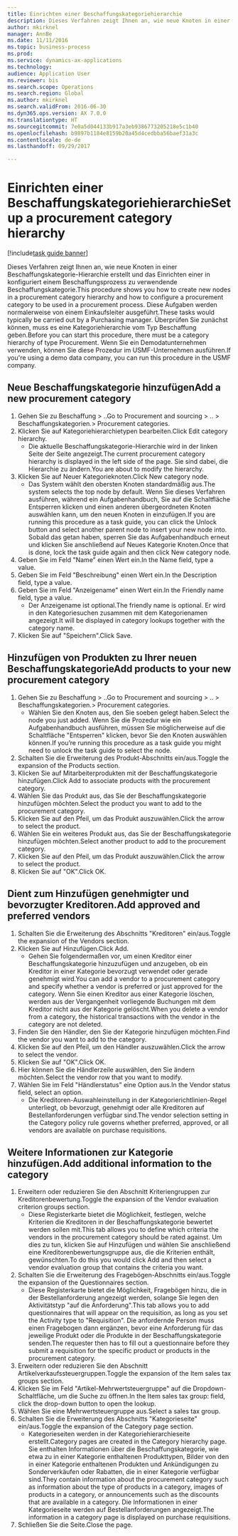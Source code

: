 ```yaml
--- 
title: Einrichten einer Beschaffungskategoriehierarchie
description: Dieses Verfahren zeigt Ihnen an, wie neue Knoten in einer Beschaffungskategorie-Hierarchie erstellt und das Einrichten einer in konfiguriert einem Beschaffungsprozess zu verwendende Beschaffungskategorie.
author: mkirknel
manager: AnnBe
ms.date: 11/11/2016
ms.topic: business-process
ms.prod: 
ms.service: dynamics-ax-applications
ms.technology: 
audience: Application User
ms.reviewer: bis
ms.search.scope: Operations
ms.search.region: Global
ms.author: mkirknel
ms.search.validFrom: 2016-06-30
ms.dyn365.ops.version: AX 7.0.0
ms.translationtype: HT
ms.sourcegitcommit: 7e0a5d044133b917a3eb9386773205218e5c1b40
ms.openlocfilehash: b9897b1184e8159b20a45d4cedbba56baef31a3c
ms.contentlocale: de-de
ms.lasthandoff: 09/29/2017

---
```

# <a name="set-up-a-procurement-category-hierarchy"></a><span data-ttu-id="53c79-103">Einrichten einer Beschaffungskategoriehierarchie</span><span class="sxs-lookup"><span data-stu-id="53c79-103">Set up a procurement category hierarchy</span></span>

[!include[task guide banner](../../includes/task-guide-banner.md)]

<span data-ttu-id="53c79-104">Dieses Verfahren zeigt Ihnen an, wie neue Knoten in einer Beschaffungskategorie-Hierarchie erstellt und das Einrichten einer in konfiguriert einem Beschaffungsprozess zu verwendende Beschaffungskategorie.</span><span class="sxs-lookup"><span data-stu-id="53c79-104">This procedure shows you how to create new nodes in a procurement category hierarchy and how to configure a procurement category to be used in a procurement process.</span></span> <span data-ttu-id="53c79-105">Diese Aufgaben werden normalerweise von einem Einkaufsleiter ausgeführt.</span><span class="sxs-lookup"><span data-stu-id="53c79-105">These tasks would typically be carried out by a Purchasing manager.</span></span> <span data-ttu-id="53c79-106">Überprüfen Sie zunächst können, muss es eine Kategoriehierarchie vom Typ Beschaffung geben.</span><span class="sxs-lookup"><span data-stu-id="53c79-106">Before you can start this procedure, there must be a category hierarchy of type Procurement.</span></span> <span data-ttu-id="53c79-107">Wenn Sie ein Demodatunternehmen verwenden, können Sie diese Prozedur im USMF-Unternehmen ausführen.</span><span class="sxs-lookup"><span data-stu-id="53c79-107">If you're using a demo data company, you can run this procedure in the USMF company.</span></span>


## <a name="add-a-new-procurement-category"></a><span data-ttu-id="53c79-108">Neue Beschaffungskategorie hinzufügen</span><span class="sxs-lookup"><span data-stu-id="53c79-108">Add a new procurement category</span></span>
1. <span data-ttu-id="53c79-109">Gehen Sie zu Beschaffung > ..</span><span class="sxs-lookup"><span data-stu-id="53c79-109">Go to Procurement and sourcing > ..</span></span> <span data-ttu-id="53c79-110">> Beschaffungskategorien.</span><span class="sxs-lookup"><span data-stu-id="53c79-110">> Procurement categories.</span></span>
2. <span data-ttu-id="53c79-111">Klicken Sie auf Kategoriehierarchietypen bearbeiten.</span><span class="sxs-lookup"><span data-stu-id="53c79-111">Click Edit category hierarchy.</span></span>
    * <span data-ttu-id="53c79-112">Die aktuelle Beschaffungskategorie-Hierarchie wird in der linken Seite der Seite angezeigt.</span><span class="sxs-lookup"><span data-stu-id="53c79-112">The current procurement category hierarchy is displayed in the left side of the page.</span></span> <span data-ttu-id="53c79-113">Sie sind dabei, die Hierarchie zu ändern.</span><span class="sxs-lookup"><span data-stu-id="53c79-113">You  are about to modify the hierarchy.</span></span>  
3. <span data-ttu-id="53c79-114">Klicken Sie auf Neuer Kategorieknoten.</span><span class="sxs-lookup"><span data-stu-id="53c79-114">Click New category node.</span></span>
    * <span data-ttu-id="53c79-115">Das System wählt den obersten Knoten standardmäßig aus.</span><span class="sxs-lookup"><span data-stu-id="53c79-115">The system selects the top node by default.</span></span> <span data-ttu-id="53c79-116">Wenn Sie dieses Verfahren ausführen, während ein Aufgabenhandbuch, Sie auf die Schaltfläche Entsperren klicken und einen anderen übergeordneten Knoten auswählen kann, um den neuen Knoten in einzufügen.</span><span class="sxs-lookup"><span data-stu-id="53c79-116">If you are running this procedure as a task guide, you can click the Unlock button and select another parent node to insert your new node into.</span></span> <span data-ttu-id="53c79-117">Sobald das getan haben, sperren Sie das Aufgabenhandbuch erneut und klicken Sie anschließend auf Neues Kategorie Knoten.</span><span class="sxs-lookup"><span data-stu-id="53c79-117">Once that is done, lock the task guide again and then click New category node.</span></span>  
4. <span data-ttu-id="53c79-118">Geben Sie im Feld "Name" einen Wert ein.</span><span class="sxs-lookup"><span data-stu-id="53c79-118">In the Name field, type a value.</span></span>
5. <span data-ttu-id="53c79-119">Geben Sie im Feld "Beschreibung" einen Wert ein.</span><span class="sxs-lookup"><span data-stu-id="53c79-119">In the Description field, type a value.</span></span>
6. <span data-ttu-id="53c79-120">Geben Sie im Feld "Anzeigename" einen Wert ein.</span><span class="sxs-lookup"><span data-stu-id="53c79-120">In the Friendly name field, type a value.</span></span>
    * <span data-ttu-id="53c79-121">Der Anzeigename ist optional.</span><span class="sxs-lookup"><span data-stu-id="53c79-121">The friendly name is optional.</span></span> <span data-ttu-id="53c79-122">Er wird in den Kategoriesuchen zusammen mit dem Kategorienamen angezeigt.</span><span class="sxs-lookup"><span data-stu-id="53c79-122">It will be displayed in category lookups together with the category name.</span></span>  
7. <span data-ttu-id="53c79-123">Klicken Sie auf "Speichern".</span><span class="sxs-lookup"><span data-stu-id="53c79-123">Click Save.</span></span>

## <a name="add-products-to-your-new-procurement-category"></a><span data-ttu-id="53c79-124">Hinzufügen von Produkten zu Ihrer neuen Beschaffungskategorie</span><span class="sxs-lookup"><span data-stu-id="53c79-124">Add products to your new procurement category</span></span>
1. <span data-ttu-id="53c79-125">Gehen Sie zu Beschaffung > ..</span><span class="sxs-lookup"><span data-stu-id="53c79-125">Go to Procurement and sourcing > ..</span></span> <span data-ttu-id="53c79-126">> Beschaffungskategorien.</span><span class="sxs-lookup"><span data-stu-id="53c79-126">> Procurement categories.</span></span>
    * <span data-ttu-id="53c79-127">Wählen Sie den Knoten aus, den Sie soeben gelegt haben.</span><span class="sxs-lookup"><span data-stu-id="53c79-127">Select the node you just added.</span></span> <span data-ttu-id="53c79-128">Wenn Sie die Prozedur wie ein Aufgabenhandbuch ausführen, müssen Sie möglicherweise auf die Schaltfläche "Entsperren" klicken, bevor Sie den Knoten auswählen können.</span><span class="sxs-lookup"><span data-stu-id="53c79-128">If you’re running this procedure as a task guide you might need to unlock the task guide to select the node.</span></span>  
2. <span data-ttu-id="53c79-129">Schalten Sie die Erweiterung des Produkt-Abschnitts ein/aus.</span><span class="sxs-lookup"><span data-stu-id="53c79-129">Toggle the expansion of the Products section.</span></span>
3. <span data-ttu-id="53c79-130">Klicken Sie auf Mitarbeiterprodukten mit der Beschaffungskategorie hinzufügen.</span><span class="sxs-lookup"><span data-stu-id="53c79-130">Click Add to associate products with the procurement category.</span></span>
4. <span data-ttu-id="53c79-131">Wählen Sie das Produkt aus, das Sie der Beschaffungskategorie hinzufügen möchten.</span><span class="sxs-lookup"><span data-stu-id="53c79-131">Select the product you want to add to the procurement category.</span></span>
5. <span data-ttu-id="53c79-132">Klicken Sie auf den Pfeil, um das Produkt auszuwählen.</span><span class="sxs-lookup"><span data-stu-id="53c79-132">Click the arrow to select the product.</span></span>
6. <span data-ttu-id="53c79-133">Wählen Sie ein weiteres Produkt aus, das Sie der Beschaffungskategorie hinzufügen möchten.</span><span class="sxs-lookup"><span data-stu-id="53c79-133">Select another product to add to the procurement category.</span></span>
7. <span data-ttu-id="53c79-134">Klicken Sie auf den Pfeil, um das Produkt auszuwählen.</span><span class="sxs-lookup"><span data-stu-id="53c79-134">Click the arrow to select the product.</span></span>
8. <span data-ttu-id="53c79-135">Klicken Sie auf "OK".</span><span class="sxs-lookup"><span data-stu-id="53c79-135">Click OK.</span></span>

## <a name="add-approved-and-preferred-vendors"></a><span data-ttu-id="53c79-136">Dient zum Hinzufügen genehmigter und bevorzugter Kreditoren.</span><span class="sxs-lookup"><span data-stu-id="53c79-136">Add approved and preferred vendors</span></span>
1. <span data-ttu-id="53c79-137">Schalten Sie die Erweiterung des Abschnitts "Kreditoren" ein/aus.</span><span class="sxs-lookup"><span data-stu-id="53c79-137">Toggle the expansion of the Vendors section.</span></span>
2. <span data-ttu-id="53c79-138">Klicken Sie auf Hinzufügen.</span><span class="sxs-lookup"><span data-stu-id="53c79-138">Click Add.</span></span>
    * <span data-ttu-id="53c79-139">Gehen Sie folgendermaßen vor, um einen Kreditor einer Beschaffungskategorie hinzuzufügen und anzugeben, ob ein Kreditor in einer Kategorie bevorzugt verwendet oder gerade genehmigt wird.</span><span class="sxs-lookup"><span data-stu-id="53c79-139">You can add a vendor to a procurement category and specify whether a vendor is preferred or just approved for the category.</span></span> <span data-ttu-id="53c79-140">Wenn Sie einen Kreditor aus einer Kategorie löschen, werden aus der Vergangenheit vorliegende Buchungen mit dem Kreditor nicht aus der Kategorie gelöscht.</span><span class="sxs-lookup"><span data-stu-id="53c79-140">When you delete a vendor from a category, the historical transactions with the vendor in the category are not deleted.</span></span>   
3. <span data-ttu-id="53c79-141">Finden Sie den Händler, den Sie der Kategorie hinzufügen möchten.</span><span class="sxs-lookup"><span data-stu-id="53c79-141">Find the vendor you want to add to the category.</span></span>
4. <span data-ttu-id="53c79-142">Klicken Sie auf den Pfeil, um den Händler auszuwählen.</span><span class="sxs-lookup"><span data-stu-id="53c79-142">Click the arrow to select the vendor.</span></span>
5. <span data-ttu-id="53c79-143">Klicken Sie auf "OK".</span><span class="sxs-lookup"><span data-stu-id="53c79-143">Click OK.</span></span>
6. <span data-ttu-id="53c79-144">Hier können Sie die Händlerzeile auswählen, den Sie ändern möchten.</span><span class="sxs-lookup"><span data-stu-id="53c79-144">Select the vendor row that you want to modify.</span></span>
7. <span data-ttu-id="53c79-145">Wählen Sie im Feld "Händlerstatus" eine Option aus.</span><span class="sxs-lookup"><span data-stu-id="53c79-145">In the Vendor status field, select an option.</span></span>
    * <span data-ttu-id="53c79-146">Die Kreditoren-Auswahleinstellung in der Kategorierichtlinien-Regel unterliegt, ob bevorzugt, genehmigt oder alle Kreditoren auf Bestellanforderungen verfügbar sind.</span><span class="sxs-lookup"><span data-stu-id="53c79-146">The vendor selection setting in the Category policy rule governs whether preferred, approved, or all vendors are available on purchase requisitions.</span></span>   

## <a name="add-additional-information-to-the-category"></a><span data-ttu-id="53c79-147">Weitere Informationen zur Kategorie hinzufügen.</span><span class="sxs-lookup"><span data-stu-id="53c79-147">Add additional information to the category</span></span>
1. <span data-ttu-id="53c79-148">Erweitern oder reduzieren Sie den Abschnitt Kriteriengruppen zur Kreditorenbewertung.</span><span class="sxs-lookup"><span data-stu-id="53c79-148">Toggle the expansion of the Vendor evaluation criterion groups section.</span></span>
    * <span data-ttu-id="53c79-149">Diese Registerkarte bietet die Möglichkeit, festlegen, welche Kriterien die Kreditoren in der Beschaffungskategorie bewertet werden sollen mit.</span><span class="sxs-lookup"><span data-stu-id="53c79-149">This tab allows you to define which criteria the vendors in the procurement category should be rated against.</span></span> <span data-ttu-id="53c79-150">Um dies zu tun, klicken Sie auf Hinzufügen und wählen Sie anschließend eine Kreditorenbewertungsgruppe aus, die die Kriterien enthält, gewünschten.</span><span class="sxs-lookup"><span data-stu-id="53c79-150">To do this you would click Add and then select a vendor evaluation group that contains the criteria you want.</span></span>  
2. <span data-ttu-id="53c79-151">Schalten Sie die Erweiterung des Fragebögen-Abschnitts ein/aus.</span><span class="sxs-lookup"><span data-stu-id="53c79-151">Toggle the expansion of the Questionnaires section.</span></span>
    * <span data-ttu-id="53c79-152">Diese Registerkarte bietet die Möglichkeit, Fragebögen hinzu, die in der Bestellanforderung angezeigt werden, solange Sie legen den Aktivitätstyp "auf die Anforderung".</span><span class="sxs-lookup"><span data-stu-id="53c79-152">This tab allows you to add questionnaires that will appear on the requisition, as long as you set the Activity type to "Requisition".</span></span> <span data-ttu-id="53c79-153">Die anfordernde Person muss einen Fragebogen dann ergänzen, bevor eine Anforderung für das jeweilige Produkt oder die Produkte in der Beschaffungskategorie senden.</span><span class="sxs-lookup"><span data-stu-id="53c79-153">The requester then has to fill out a questionnaire before they submit a requisition for the specific product or products in the procurement category.</span></span>  
3. <span data-ttu-id="53c79-154">Erweitern oder reduzieren Sie den Abschnitt Artikelverkaufssteuergruppen.</span><span class="sxs-lookup"><span data-stu-id="53c79-154">Toggle the expansion of the Item sales tax groups section.</span></span>
4. <span data-ttu-id="53c79-155">Klicken Sie im Feld "Artikel-Mehrwertsteuergruppe" auf die Dropdown-Schaltfläche, um die Suche zu öffnen.</span><span class="sxs-lookup"><span data-stu-id="53c79-155">In the Item sales tax group: field, click the drop-down button to open the lookup.</span></span>
5. <span data-ttu-id="53c79-156">Wählen Sie eine Mehrwertsteuergruppe aus.</span><span class="sxs-lookup"><span data-stu-id="53c79-156">Select a sales tax group.</span></span>
6. <span data-ttu-id="53c79-157">Schalten Sie die Erweiterung des Abschnitts "Kategorieseite" ein/aus.</span><span class="sxs-lookup"><span data-stu-id="53c79-157">Toggle the expansion of the Category page section.</span></span>
    * <span data-ttu-id="53c79-158">Kategorieseiten werden in der Kategoriehierarchieseite erstellt.</span><span class="sxs-lookup"><span data-stu-id="53c79-158">Category pages are created in the Category hierarchy page.</span></span> <span data-ttu-id="53c79-159">Sie enthalten Informationen über die Beschaffungskategorie, wie etwa zu in einer Kategorie enthaltenen Produkttypen, Bilder von den in einer Kategorie enthaltenen Produkten und Ankündigungen zu Sonderverkäufen oder Rabatten, die in einer Kategorie verfügbar sind.</span><span class="sxs-lookup"><span data-stu-id="53c79-159">They contain information about the procurement category such as information about the type of products in a category, images of products in a category, or announcements such as the discounts that are available in a category.</span></span> <span data-ttu-id="53c79-160">Die Informationen in einer Kategorieseite werden auf Bestellanforderungen angezeigt.</span><span class="sxs-lookup"><span data-stu-id="53c79-160">The information in a category page is displayed on purchase requisitions.</span></span>  
7. <span data-ttu-id="53c79-161">Schließen Sie die Seite.</span><span class="sxs-lookup"><span data-stu-id="53c79-161">Close the page.</span></span>


